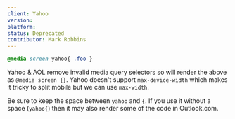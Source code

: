 ```yaml
---
client: Yahoo
version:
platform:
status: Deprecated
contributor: Mark Robbins
---
```


```css
@media screen yahoo{ .foo }
```

Yahoo & AOL remove invalid media query selectors so will render the above as `@media screen {}`. Yahoo doesn't support `max-device-width` which makes it tricky to split mobile but we can use `max-width`.

Be sure to keep the space between `yahoo` and `{`. If you use it without a space (`yahoo{`) then it may also render some of the code in Outlook.com.
